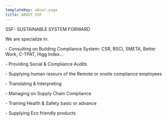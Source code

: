 ```yaml
---
templateKey: about-page
title: ABOUT SSF
---
```

SSF- SUSTAINABLE SYSTEM FORWARD

We are specialize in:

\- Consulting on Building Compliance System: CSR, BSCI, SMETA, Better Work, C-TPAT, Higg Index...

\- Providing Social & Compliance Audits

\- Supplying human resours of the Remote or onsite compliance employees

\- Translating & Interpreting

\- Managing on Supply Chain Compliance

\- Training Health & Safety basic or advance

\- Supplying Eco friendly products
